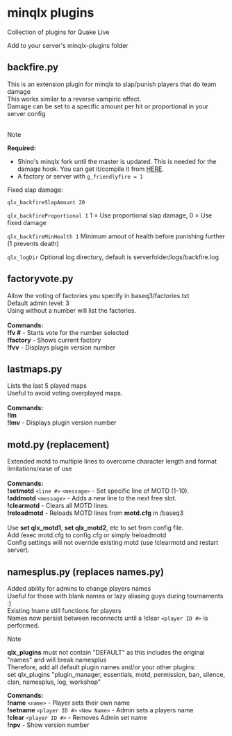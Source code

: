 # minqlx plugins
Collection of plugins for Quake Live

Add to your server's minqlx-plugins folder

## backfire.py
This is an extension plugin for minqlx to slap/punish players that do team damage<br>
This works similar to a reverse vampiric effect.<br>
Damage can be set to a specific amount per hit or proportional in your server config<br>
<br>
> [!NOTE]
> **Required:**<br>
> + Shino's minqlx fork until the master is updated. This is needed for the damage hook. You can get it/compile it from [HERE](https://github.com/mgaertne/minqlx).<br>
> + A factory or server with `g_friendlyfire = 1`<br>

Fixed slap damage:<br>

`qlx_backfireSlapAmount 20`

`qlx_backfireProportional 1`
1 = Use proportional slap damage, 0 = Use fixed damage<br>

`qlx_backfireMinHealth 1`
Minimum amout of health before punishing further (1 prevents death)<br>

`qlx_logDir`
Optional log directory, default is serverfolder/logs/backfire.log<br>

## factoryvote.py<br>

Allow the voting of factories you specify in baseq3/factories.txt<br>
Default admin level: 3<br>
Using without a number will list the factories.<br>
<br>
**Commands:**<br>
**!fv #** - Starts vote for the number selected<br>
**!factory** - Shows current factory<br>
**!fvv**  - Displays plugin version number

## lastmaps.py<br>
Lists the last 5 played maps<br>
Useful to avoid voting overplayed maps.<br>
<br>
**Commands:**<br>
**!lm**<br>
**!lmv**  - Displays plugin version number

## motd.py (replacement)<br>
Extended motd to multiple lines to overcome character length and format limitations/ease of use<br>
<br>
**Commands:**<br>
**!setmotd** `<line #>` `<message>`	- Set specific line of MOTD (1-10).<br>
**!addmotd** `<message>`      - Adds a new line to the next free slot.<br>
**!clearmotd**                - Clears all MOTD lines.<br>
**!reloadmotd** 				      - Reloads MOTD lines from **motd.cfg** in /baseq3<br>
<br>
Use **set qlx_motd1**, **set qlx_motd2**, etc to set from config file.<br>
Add /exec motd.cfg to config.cfg or simply !reloadmotd<br>
Config settings will not override existing motd (use !clearmotd and restart server).

## namesplus.py (replaces names.py)<br>
Added ability for admins to change players names <br>
Useful for those with blank names or lazy aliasing guys during tournaments :)<br>
Existing !name still functions for players<br>
Names now persist between reconnects until a !clear `<player ID #>` is performed.<br>
> [!NOTE]
> **qlx_plugins** must not contain "DEFAULT" as this includes the original "names" and will break namesplus<br>
> Therefore, add all default plugin names and/or your other plugins:<br>
> set qlx_plugins "plugin_manager, essentials, motd, permission, ban, silence, clan, namesplus, log, workshop"<br>

**Commands:**<br>
**!name** `<name>` - Player sets their own name<br>
**!setname** `<player ID #>` `<New Name>`	- Admin sets a players name<br>
**!clear** `<player ID #>` - Removes Admin set name<br>
**!npv** - Show version number<br>
